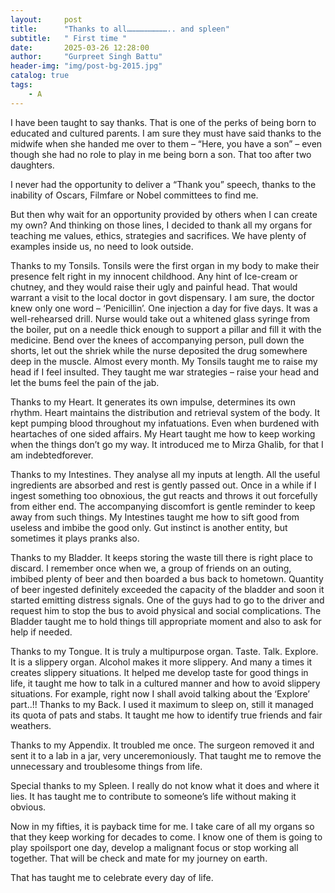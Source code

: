 ```yaml
---
layout:     post
title:      "Thanks to all……………………….. and spleen"
subtitle:   " First time "
date:       2025-03-26 12:28:00
author:     "Gurpreet Singh Battu"
header-img: "img/post-bg-2015.jpg"
catalog: true
tags:
    - A
---
```

I have been taught to say thanks. That is one of the perks of being born to educated and cultured parents. I am sure they must have said thanks to the midwife when she handed me over to them – “Here, you have a son” – even though she had no role to play in me being born a son. That too after two daughters.

I never had the opportunity to deliver a “Thank you” speech, thanks to the inability of Oscars, Filmfare or Nobel committees to find me.

But then why wait for an opportunity provided by others when I can create my own? And thinking on those lines, I decided to thank all my organs for teaching me values, ethics, strategies and sacrifices. We have plenty of examples inside us, no need to look outside.

Thanks to my Tonsils. Tonsils were the first organ in my body to make their presence felt right in my innocent childhood. Any hint of Ice-cream or chutney, and they would raise their ugly and painful head. That would warrant a visit to the local doctor in govt dispensary. I am sure, the doctor knew only one word – ‘Penicillin’. One injection a day for five days. It was a well-rehearsed drill. Nurse would take out a whitened glass syringe from the boiler, put on a needle thick enough to support a pillar and fill it with the medicine. Bend over the knees of accompanying person, pull down the shorts, let out the shriek while the nurse deposited the drug somewhere deep in the muscle. Almost every month. My Tonsils taught me to raise my head if I feel insulted. They taught me war strategies – raise your head and let the bums feel the pain of the jab.

Thanks to my Heart. It generates its own impulse, determines its own rhythm. Heart maintains the distribution and retrieval system of the body. It kept pumping blood throughout my infatuations. Even when burdened with heartaches of one sided affairs. My Heart taught me how to keep working when the things don’t go my way. It introduced me to Mirza Ghalib, for that I am indebtedforever.

Thanks to my Intestines. They analyse all my inputs at length. All the useful ingredients are absorbed and rest is gently passed out. Once in a while if I ingest something too obnoxious, the gut reacts and throws it out forcefully from either end. The accompanying discomfort is gentle reminder to keep away from such things. My Intestines taught me how to sift good from useless and imbibe the good only. Gut instinct is another entity, but sometimes it plays pranks also.

Thanks to my Bladder. It keeps storing the waste till there is right place to discard. I remember once when we, a group of friends on an outing, imbibed plenty of beer and then boarded a bus back to hometown. Quantity of beer ingested definitely exceeded the capacity of the bladder and soon it started emitting distress signals. One of the guys had to go to the driver and request him to stop the bus to avoid physical and social complications. The Bladder taught me to hold things till appropriate moment and also to ask for help if needed.

Thanks to my Tongue. It is truly a multipurpose organ. Taste. Talk. Explore. It is a slippery organ. Alcohol makes it more slippery. And many a times it creates slippery situations. It helped me develop taste for good things in life, it taught me how to talk in a cultured manner and how to avoid slippery situations. For example, right now I shall avoid talking about the ‘Explore’ part..!! Thanks to my Back. I used it maximum to sleep on, still it managed its quota of pats and stabs. It taught me how to identify true friends and fair weathers.

Thanks to my Appendix. It troubled me once. The surgeon removed it and sent it to a lab in a jar, very unceremoniously. That taught me to remove the unnecessary and troublesome things from life.

Special thanks to my Spleen. I really do not know what it does and where it lies. It has taught me to contribute to someone’s life without making it obvious.

Now in my fifties, it is payback time for me. I take care of all my organs so that they keep working for decades to come. I know one of them is going to play spoilsport one day, develop a malignant focus or stop working all together. That will be check and mate for my journey on earth.

That has taught me to celebrate every day of life.